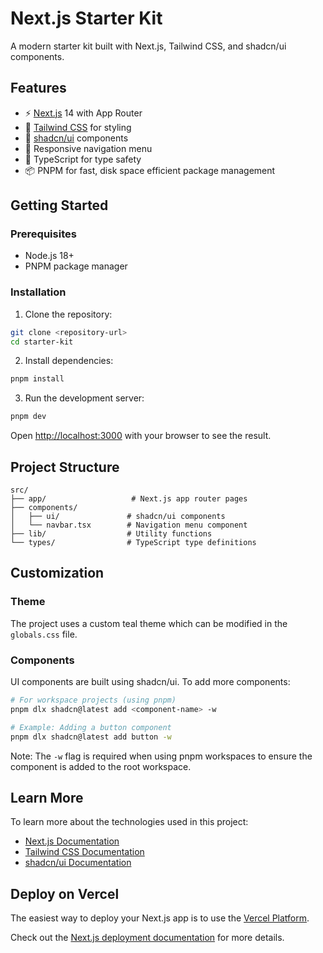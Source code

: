 # Next.js Starter Kit

A modern starter kit built with Next.js, Tailwind CSS, and shadcn/ui components.

## Features

- ⚡️ [Next.js](https://nextjs.org) 14 with App Router
- 🎨 [Tailwind CSS](https://tailwindcss.com) for styling
- 🧱 [shadcn/ui](https://ui.shadcn.com/) components
- 📱 Responsive navigation menu
- 🎯 TypeScript for type safety
- 📦 PNPM for fast, disk space efficient package management

## Getting Started

### Prerequisites

- Node.js 18+
- PNPM package manager

### Installation

1. Clone the repository:

```bash
git clone <repository-url>
cd starter-kit
```

2. Install dependencies:

```bash
pnpm install
```

3. Run the development server:

```bash
pnpm dev
```

Open [http://localhost:3000](http://localhost:3000) with your browser to see the result.

## Project Structure

```
src/
├── app/                   # Next.js app router pages
├── components/
│   ├── ui/               # shadcn/ui components
│   └── navbar.tsx        # Navigation menu component
├── lib/                  # Utility functions
└── types/                # TypeScript type definitions
```

## Customization

### Theme

The project uses a custom teal theme which can be modified in the `globals.css` file.

### Components

UI components are built using shadcn/ui. To add more components:

```bash
# For workspace projects (using pnpm)
pnpm dlx shadcn@latest add <component-name> -w

# Example: Adding a button component
pnpm dlx shadcn@latest add button -w
```

Note: The `-w` flag is required when using pnpm workspaces to ensure the component is added to the root workspace.

## Learn More

To learn more about the technologies used in this project:

- [Next.js Documentation](https://nextjs.org/docs)
- [Tailwind CSS Documentation](https://tailwindcss.com/docs)
- [shadcn/ui Documentation](https://ui.shadcn.com)

## Deploy on Vercel

The easiest way to deploy your Next.js app is to use the [Vercel Platform](https://vercel.com/new).

Check out the [Next.js deployment documentation](https://nextjs.org/docs/app/building-your-application/deploying) for more details.
